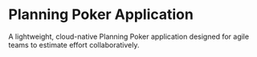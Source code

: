 # Planning Poker Application

A lightweight, cloud-native Planning Poker application designed for agile teams to estimate effort collaboratively.